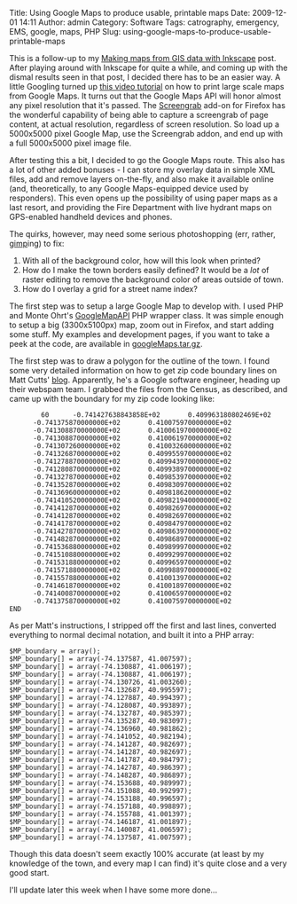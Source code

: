 Title: Using Google Maps to produce usable, printable maps
Date: 2009-12-01 14:11
Author: admin
Category: Software
Tags: catrography, emergency, EMS, google, maps, PHP
Slug: using-google-maps-to-produce-usable-printable-maps

This is a follow-up to my [Making maps from GIS data with
Inkscape](/2009/11/making-maps-from-gis-data-with-inkscape/) post. After
playing around with Inkscape for quite a while, and coming up with the
dismal results seen in that post, I decided there has to be an easier
way. A little Googling turned up [this video
tutorial](http://www.wipeout44.com/video/misc/google_maps_large.asp) on
how to print large scale maps from Google Maps. It turns out that the
Google Maps API will honor almost any pixel resolution that it's passed.
The [Screengrab](https://addons.mozilla.org/en-US/firefox/addon/1146)
add-on for Firefox has the wonderful capability of being able to capture
a screengrab of page content, at actual resolution, regardless of screen
resolution. So load up a 5000x5000 pixel Google Map, use the Screengrab
addon, and end up with a full 5000x5000 pixel image file.

After testing this a bit, I decided to go the Google Maps route. This
also has a lot of other added bonuses - I can store my overlay data in
simple XML files, add and remove layers on-the-fly, and also make it
available online (and, theoretically, to any Google Maps-equipped device
used by responders). This even opens up the possibility of using paper
maps as a last resort, and providing the Fire Department with live
hydrant maps on GPS-enabled handheld devices and phones.

The quirks, however, may need some serious photoshopping (err, rather,
[gimp](http://www.gimp.org/)ing) to fix:

1.  With all of the background color, how will this look when printed?
2.  How do I make the town borders easily defined? It would be a *lot*
    of raster editing to remove the background color of areas outside of
    town.
3.  How do I overlay a grid for a street name index?

The first step was to setup a large Google Map to develop with. I used
PHP and Monte Ohrt's
[GoogleMapAPI](http://www.phpinsider.com/php/code/GoogleMapAPI/) PHP
wrapper class. It was simple enough to setup a big (3300x5100px) map,
zoom out in Firefox, and start adding some stuff. My examples and
development pages, if you want to take a peek at the code, are available
in [googleMaps.tar.gz](/GFX/googleMaps.tar.gz).

The first step was to draw a polygon for the outline of the town. I
found some very detailed information on how to get zip code boundary
lines on Matt Cutts'
[blog](http://www.mattcutts.com/blog/fun-with-zip-codes/). Apparently,
he's a Google software engineer, heading up their webspam team. I
grabbed the files from the Census, as described, and came up with the
boundary for my zip code looking like:

~~~~{.text}
        60      -0.741427638843858E+02       0.409963180802469E+02
      -0.741375870000000E+02       0.410075970000000E+02
      -0.741308870000000E+02       0.410061970000000E+02
      -0.741308870000000E+02       0.410061970000000E+02
      -0.741307260000000E+02       0.410032600000000E+02
      -0.741326870000000E+02       0.409955970000000E+02
      -0.741278870000000E+02       0.409943970000000E+02
      -0.741280870000000E+02       0.409938970000000E+02
      -0.741327870000000E+02       0.409853970000000E+02
      -0.741352870000000E+02       0.409830970000000E+02
      -0.741369600000000E+02       0.409818620000000E+02
      -0.741410520000000E+02       0.409821940000000E+02
      -0.741412870000000E+02       0.409826970000000E+02
      -0.741412870000000E+02       0.409826970000000E+02
      -0.741417870000000E+02       0.409847970000000E+02
      -0.741427870000000E+02       0.409863970000000E+02
      -0.741482870000000E+02       0.409868970000000E+02
      -0.741536880000000E+02       0.409899970000000E+02
      -0.741510880000000E+02       0.409929970000000E+02
      -0.741531880000000E+02       0.409965970000000E+02
      -0.741571880000000E+02       0.409988970000000E+02
      -0.741557880000000E+02       0.410013970000000E+02
      -0.741461870000000E+02       0.410018970000000E+02
      -0.741400870000000E+02       0.410065970000000E+02
      -0.741375870000000E+02       0.410075970000000E+02
END
~~~~

As per Matt's instructions, I stripped off the first and last lines,
converted everything to normal decimal notation, and built it into a PHP
array:

~~~~{.php}
$MP_boundary = array();
$MP_boundary[] = array(-74.137587, 41.007597);
$MP_boundary[] = array(-74.130887, 41.006197);
$MP_boundary[] = array(-74.130887, 41.006197);
$MP_boundary[] = array(-74.130726, 41.003260);
$MP_boundary[] = array(-74.132687, 40.995597);
$MP_boundary[] = array(-74.127887, 40.994397);
$MP_boundary[] = array(-74.128087, 40.993897);
$MP_boundary[] = array(-74.132787, 40.985397);
$MP_boundary[] = array(-74.135287, 40.983097);
$MP_boundary[] = array(-74.136960, 40.981862);
$MP_boundary[] = array(-74.141052, 40.982194);
$MP_boundary[] = array(-74.141287, 40.982697);
$MP_boundary[] = array(-74.141287, 40.982697);
$MP_boundary[] = array(-74.141787, 40.984797);
$MP_boundary[] = array(-74.142787, 40.986397);
$MP_boundary[] = array(-74.148287, 40.986897);
$MP_boundary[] = array(-74.153688, 40.989997);
$MP_boundary[] = array(-74.151088, 40.992997);
$MP_boundary[] = array(-74.153188, 40.996597);
$MP_boundary[] = array(-74.157188, 40.998897);
$MP_boundary[] = array(-74.155788, 41.001397);
$MP_boundary[] = array(-74.146187, 41.001897);
$MP_boundary[] = array(-74.140087, 41.006597);
$MP_boundary[] = array(-74.137587, 41.007597);
~~~~

Though this data doesn't seem exactly 100% accurate (at least by my
knowledge of the town, and every map I can find) it's quite close and a
very good start.

I'll update later this week when I have some more done...
